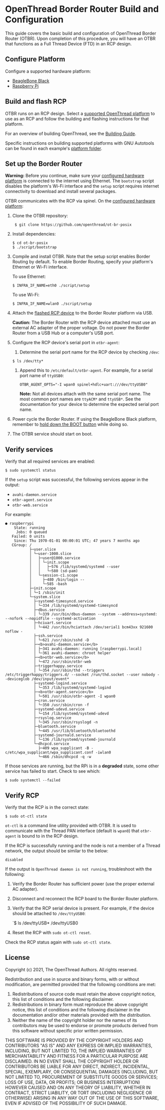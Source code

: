 # OpenThread Border Router Build and Configuration

This guide covers the basic build and configuration of OpenThread Border Router
(OTBR). Upon completion of this procedure, you will have an OTBR that functions
as a Full Thread Device (FTD) in an RCP design.

## Configure Platform

Configure a supported hardware platform:

*   [BeagleBone Black](beaglebone-black)
*   [Raspberry Pi](raspberry-pi)

## Build and flash RCP

OTBR runs on an RCP design. Select a [supported OpenThread
platform](https://openthread.io/platforms) to use as an RCP and follow the building and flashing
instructions for that platform.

For an overview of building OpenThread, see the
[Building Guide](../guides/build/index.md).

Specific instructions on building supported platforms with GNU Autotools can be
found in each example's
[platform folder](https://github.com/openthread/openthread/tree/master/examples/platforms).

## Set up the Border Router

**Warning:** Before you continue, make sure your
  <a href="#configure-platform">configured hardware platform</a> is connected to
  the internet using Ethernet. The `bootstrap` script disables the
  platform's Wi-Fi interface and the `setup` script requires internet
  connectivity to download and install several packages.

OTBR communicates with the RCP via spinel. On the [configured hardware
platform](#configure-platform):

1.  Clone the OTBR repository:

    ` $ git clone https://github.com/openthread/ot-br-posix`
    
1.  Install dependencies:

    ```
    $ cd ot-br-posix
    $ ./script/bootstrap
    ```
    
1.  Compile and install OTBR. Note that the setup script enables Border Routing
    by default. To enable Border Routing, specify your platform's Ethernet or
    Wi-Fi interface.
    
    To use Ethernet:
    
    `$ INFRA_IF_NAME=eth0 ./script/setup`
    
    To use Wi-Fi:
    
    `$ INFRA_IF_NAME=wlan0 ./script/setup`
    
1.  Attach the [flashed RCP device](#build-and-flash-rcp) to the Border Router
    platform via USB.
    
    **Caution:** The Border Router with the RCP device attached must use an external
    AC adapter of the proper voltage. Do not power the Border Router from a USB Hub
    or a computer's USB port.
    
1.  Configure the RCP device's serial port in `otbr-agent`:
    1.  Determine the serial port name for the RCP device by checking `/dev`:

    `$ ls /dev/tty*`

    1.  Append this to `/etc/default/otbr-agent`. For example, for a serial port
        name of `ttyUSB0`:

        `OTBR_AGENT_OPTS="-I wpan0 spinel+hdlc+uart:///dev/ttyUSB0"`

        **Note:** Not all devices attach with the same serial port name. The most
        common port names are `ttyACM*` and `ttyUSB*`. See the documentation for
        your device to determine the expected serial port name.

1.  Power cycle the Border Router. If using the BeagleBone Black platform,
    remember to [hold down the BOOT
    button](beaglebone-black#boot-from-the-sd-card) while
    doing so.
1.  The OTBR service should start on boot.

## Verify services

Verify that all required services are enabled:

`$ sudo systemctl status`

If the `setup` script was successful, the following services appear in the
output:

*   `avahi-daemon.service`
*   `otbr-agent.service`
*   `otbr-web.service`

For example:

```
● raspberrypi
    State: running
     Jobs: 0 queued
   Failed: 0 units
    Since: Thu 1970-01-01 00:00:01 UTC; 47 years 7 months ago
   CGroup: /
           ├─user.slice
           │ └─user-1000.slice
           │   ├─user@1000.service
           │   │ └─init.scope
           │   │   ├─576 /lib/systemd/systemd --user
           │   │   └─580 (sd-pam)
           │   └─session-c1.scope
           │     ├─480 /bin/login --
           │     └─585 -bash
           ├─init.scope
           │ └─1 /sbin/init
           └─system.slice
             ├─systemd-timesyncd.service
             │ └─334 /lib/systemd/systemd-timesyncd
             ├─dbus.service
             │ └─339 /usr/bin/dbus-daemon --system --address=systemd: --nofork --nopidfile --systemd-activation
             ├─hciuart.service
             │ └─442 /usr/bin/hciattach /dev/serial1 bcm43xx 921600 noflow -
             ├─ssh.service
             │ └─621 /usr/sbin/sshd -D
             ├─<b>avahi-daemon.service</b>
             │ ├─341 avahi-daemon: running [raspberrypi.local]
             │ └─361 avahi-daemon: chroot helper
             ├─<b>otbr-web.service</b>
             │ └─472 /usr/sbin/otbr-web
             ├─triggerhappy.service
             │ └─354 /usr/sbin/thd --triggers /etc/triggerhappy/triggers.d/ --socket /run/thd.socket --user nobody --deviceglob /dev/input/event*
             ├─systemd-logind.service
             │ └─353 /lib/systemd/systemd-logind
             ├─<b>otbr-agent.service</b>
             │ └─501 /usr/sbin/otbr-agent -I wpan0
             ├─cron.service
             │ └─350 /usr/sbin/cron -f
             ├─systemd-udevd.service
             │ └─154 /lib/systemd/systemd-udevd
             ├─rsyslog.service
             │ └─345 /usr/sbin/rsyslogd -n
             ├─bluetooth.service
             │ └─445 /usr/lib/bluetooth/bluetoothd
             ├─systemd-journald.service
             │ └─136 /lib/systemd/systemd-journald
             └─dhcpcd.service
               ├─409 wpa_supplicant -B -c/etc/wpa_supplicant/wpa_supplicant.conf -iwlan0
               └─466 /sbin/dhcpcd -q -w
```

If those services are running, but the RPi is in a **degraded** state, some
other service has failed to start. Check to see which:

`$ sudo systemctl --failed`

## Verify RCP

Verify that the RCP is in the correct state:

`$ sudo ot-ctl state`

`ot-ctl` is a command line utility provided with OTBR. It is used to
communicate with the Thread PAN interface (default is `wpan0`) that `otbr-agent`
is bound to in the RCP design.

If the RCP is successfully running and the node is not a member of a Thread
network, the output should be similar to the below:

`disabled`

If the output is `OpenThread daemon is not running`, troubleshoot with the following:

1.  Verify the Border Router has sufficient power (use the proper external AC
    adapter).
1.  Disconnect and reconnect the RCP board to the Border Router platform.
1.  Verify that the RCP serial device is present. For example, if the device
    should be attached to `/dev/ttyUSB0`:
    
    `$ ls /dev/ttyUSB*
    /dev/ttyUSB0
    
1.  Reset the RCP with `sudo ot-ctl reset`.

Check the RCP status again with `sudo ot-ctl state`.

## License

Copyright (c) 2021, The OpenThread Authors.
All rights reserved.

Redistribution and use in source and binary forms, with or without
modification, are permitted provided that the following conditions are met:
1. Redistributions of source code must retain the above copyright
   notice, this list of conditions and the following disclaimer.
2. Redistributions in binary form must reproduce the above copyright
   notice, this list of conditions and the following disclaimer in the
   documentation and/or other materials provided with the distribution.
3. Neither the name of the copyright holder nor the
   names of its contributors may be used to endorse or promote products
   derived from this software without specific prior written permission.

THIS SOFTWARE IS PROVIDED BY THE COPYRIGHT HOLDERS AND CONTRIBUTORS "AS IS"
AND ANY EXPRESS OR IMPLIED WARRANTIES, INCLUDING, BUT NOT LIMITED TO, THE
IMPLIED WARRANTIES OF MERCHANTABILITY AND FITNESS FOR A PARTICULAR PURPOSE
ARE DISCLAIMED. IN NO EVENT SHALL THE COPYRIGHT HOLDER OR CONTRIBUTORS BE
LIABLE FOR ANY DIRECT, INDIRECT, INCIDENTAL, SPECIAL, EXEMPLARY, OR
CONSEQUENTIAL DAMAGES (INCLUDING, BUT NOT LIMITED TO, PROCUREMENT OF
SUBSTITUTE GOODS OR SERVICES; LOSS OF USE, DATA, OR PROFITS; OR BUSINESS
INTERRUPTION) HOWEVER CAUSED AND ON ANY THEORY OF LIABILITY, WHETHER IN
CONTRACT, STRICT LIABILITY, OR TORT (INCLUDING NEGLIGENCE OR OTHERWISE)
ARISING IN ANY WAY OUT OF THE USE OF THIS SOFTWARE, EVEN IF ADVISED OF THE
POSSIBILITY OF SUCH DAMAGE.
